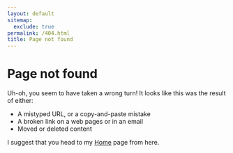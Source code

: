 ```yaml
---
layout: default
sitemap:
  exclude: true
permalink: /404.html
title: Page not found
---
```


# Page not found

Uh-oh, you seem to have taken a wrong turn! It looks like this was the result of either:

 - A mistyped URL, or a copy-and-paste mistake
 - A broken link on a web pages or in an email
 - Moved or deleted content

I suggest that you head to my [Home](/) page from here.
